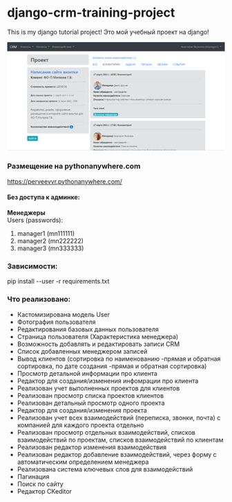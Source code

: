 # django-crm-training-project

This is my django tutorial project!
Это мой учебный проект на django!

![alt tag](https://github.com/PerveevVr/django-crm-training-project/blob/main/screenshot/screenshot.png "django project")​

### Размещение на pythonanywhere.com
https://perveevvr.pythonanywhere.com/<br/>

#### Без доступа к админке:
**Менеджеры**<br/>
Users (passwords):
1. manager1 (mn111111)
2. manager2 (mn222222)
3. manager3 (mn333333)

### Зависимости:
pip install --user -r requirements.txt

### Что реализовано:
* Кастомизирована модель User
* Фотография пользователя
* Редактирования базовых данных пользователя
* Страница пользователя (Характеристика менеджера)
* Возможность добавлять и редактировать записи CRM
* Список добавленных менеджером записей
* Вывод клиентов (сортировка по наименованию -прямая и
обратная сортировка, по дате создания -прямая и обратная сортировка)
* Просмотр детальной информации про клиента
* Редактор для создания/изменения инфомрации про клиента
* Реализован учет выполненных проектов для клиентов
* Реализован просмотр списка проектов клиентов
* Реализован детальный просмотр одного проекта
* Редактор для создания/изменения проекта
* Реализован учет всех взаимодействий (переписка, звонки, почта) с компанией для каждого
проекта отдельно
* Реализован просмотр отдельных взаимодействий, списков взаимодействий по проектам, списков
взаимодействий по клиентам
* Реализован редактор изменения взаимодействия
* Реализован редактор добавление взаимодействий, через форму с автоматическим определением менеджера
* Реализована система ключевых слов для взаимодействий
* Пагинация
* Поиск по сайту
* Редактор CKeditor

